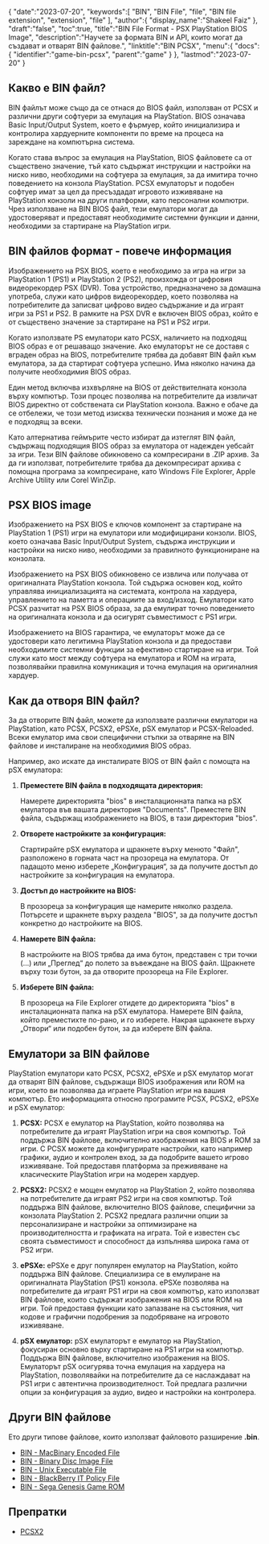 {
   "date":"2023-07-20",
   "keywords":[
      "BIN",
      "BIN File",
      "file",
      "BIN file extension",
      "extension",
      "file"
   ],
   "author":{
      "display_name":"Shakeel Faiz"
   },
   "draft":"false",
   "toc":true,
   "title":"BIN File Format - PSX PlayStation BIOS Image",
   "description":"Научете за формата BIN и API, които могат да създават и отварят BIN файлове.",
   "linktitle":"BIN PCSX",
   "menu":{
      "docs":{
         "identifier":"game-bin-pcsx",
         "parent":"game"
      }
   },
   "lastmod":"2023-07-20"
}

## Какво е BIN файл?

BIN файлът може също да се отнася до BIOS файл, използван от PCSX и различни други софтуери за емулация на PlayStation. BIOS означава Basic Input/Output System, което е фърмуер, който инициализира и контролира хардуерните компоненти по време на процеса на зареждане на компютърна система.

Когато става въпрос за емулация на PlayStation, BIOS файловете са от съществено значение, тъй като съдържат инструкции и настройки на ниско ниво, необходими на софтуера за емулация, за да имитира точно поведението на конзола PlayStation. PCSX емулаторът и подобен софтуер имат за цел да пресъздадат игровото изживяване на PlayStation конзоли на други платформи, като персонални компютри. Чрез използване на BIN BIOS файл, тези емулатори могат да удостоверяват и предоставят необходимите системни функции и данни, необходими за стартиране на PlayStation игри.

## BIN файлов формат - повече информация

Изображението на PSX BIOS, което е необходимо за игра на игри за PlayStation 1 (PS1) и PlayStation 2 (PS2), произхожда от цифровия видеорекордер PSX (DVR). Това устройство, предназначено за домашна употреба, служи като цифров видеорекордер, което позволява на потребителите да записват цифрово видео съдържание и да играят игри за PS1 и PS2. В рамките на PSX DVR е включен BIOS образ, който е от съществено значение за стартиране на PS1 и PS2 игри.

Когато използвате PS емулатори като PCSX, наличието на подходящ BIOS образ е от решаващо значение. Ако емулаторът не се доставя с вграден образ на BIOS, потребителите трябва да добавят BIN файл към емулатора, за да стартират софтуера успешно. Има няколко начина да получите необходимия BIOS образ.

Един метод включва изхвърляне на BIOS от действителната конзола върху компютър. Този процес позволява на потребителите да извличат BIOS директно от собствената си PlayStation конзола. Важно е обаче да се отбележи, че този метод изисква технически познания и може да не е подходящ за всеки.

Като алтернатива геймърите често избират да изтеглят BIN файл, съдържащ подходящия BIOS образ за емулатора от надежден уебсайт за игри. Тези BIN файлове обикновено са компресирани в .ZIP архив. За да ги използват, потребителите трябва да декомпресират архива с помощна програма за компресиране, като Windows File Explorer, Apple Archive Utility или Corel WinZip.

## PSX BIOS image

Изображението на PSX BIOS е ключов компонент за стартиране на PlayStation 1 (PS1) игри на емулатори или модифицирани конзоли. BIOS, което означава Basic Input/Output System, съдържа инструкции и настройки на ниско ниво, необходими за правилното функциониране на конзолата.

Изображението на PSX BIOS обикновено се извлича или получава от оригиналната PlayStation конзола. Той съдържа основен код, който управлява инициализацията на системата, контрола на хардуера, управлението на паметта и операциите за вход/изход. Емулатори като PCSX разчитат на PSX BIOS образа, за да емулират точно поведението на оригиналната конзола и да осигурят съвместимост с PS1 игри.

Изображението на BIOS гарантира, че емулаторът може да се удостовери като легитимна PlayStation конзола и да предостави необходимите системни функции за ефективно стартиране на игри. Той служи като мост между софтуера на емулатора и ROM на играта, позволявайки правилна комуникация и точна емулация на оригиналния хардуер.

## Как да отворя BIN файл?

За да отворите BIN файл, можете да използвате различни емулатори на PlayStation, като PCSX, PCSX2, ePSXe, pSX емулатор и PCSX-Reloaded. Всеки емулатор има свои специфични стъпки за отваряне на BIN файлове и инсталиране на необходимия BIOS образ.

Например, ако искате да инсталирате BIOS от BIN файл с помощта на pSX емулатора:

1. **Преместете BIN файла в подходящата директория:**

    Намерете директорията "bios" в инсталационната папка на pSX емулатора във вашата директория "Documents". Преместете BIN файла, съдържащ изображението на BIOS, в тази директория "bios".

2. **Отворете настройките за конфигурация:**

    Стартирайте pSX емулатора и щракнете върху менюто "Файл", разположено в горната част на прозореца на емулатора. От падащото меню изберете „Конфигурация“, за да получите достъп до настройките за конфигурация на емулатора.

3. **Достъп до настройките на BIOS:**

    В прозореца за конфигурация ще намерите няколко раздела. Потърсете и щракнете върху раздела "BIOS", за да получите достъп конкретно до настройките на BIOS.

4. **Намерете BIN файла:**

    В настройките на BIOS трябва да има бутон, представен с три точки (...) или „Преглед“ до полето за въвеждане на BIOS файл. Щракнете върху този бутон, за да отворите прозореца на File Explorer.

5. **Изберете BIN файла:**

    В прозореца на File Explorer отидете до директорията "bios" в инсталационната папка на pSX емулатора. Намерете BIN файла, който преместихте по-рано, и го изберете. Накрая щракнете върху „Отвори“ или подобен бутон, за да изберете BIN файла.

## Емулатори за BIN файлове

PlayStation емулатори като PCSX, PCSX2, ePSXe и pSX емулатор могат да отварят BIN файлове, съдържащи BIOS изображения или ROM на игри, което ви позволява да играете PlayStation игри на вашия компютър. Ето информацията относно програмите PCSX, PCSX2, ePSXe и pSX емулатор:

1. **PCSX:** PCSX е емулатор на PlayStation, който позволява на потребителите да играят PlayStation игри на своя компютър. Той поддържа BIN файлове, включително изображения на BIOS и ROM за игри. С PCSX можете да конфигурирате настройки, като например графики, аудио и контролен вход, за да подобрите вашето игрово изживяване. Той предоставя платформа за преживяване на класическите PlayStation игри на модерен хардуер.

2. **PCSX2:** PCSX2 е мощен емулатор на PlayStation 2, който позволява на потребителите да играят PS2 игри на своя компютър. Той поддържа BIN файлове, включително BIOS файлове, специфични за конзолата PlayStation 2. PCSX2 предлага различни опции за персонализиране и настройки за оптимизиране на производителността и графиката на играта. Той е известен със своята съвместимост и способност да изпълнява широка гама от PS2 игри.

3. **ePSXe:** ePSXe е друг популярен емулатор на PlayStation, който поддържа BIN файлове. Специализира се в емулиране на оригиналната PlayStation (PS1) конзола. ePSXe позволява на потребителите да играят PS1 игри на своя компютър, като използват BIN файлове, които съдържат изображения на BIOS или ROM на игри. Той предоставя функции като запазване на състояния, чит кодове и графични подобрения за подобряване на игровото изживяване.

4. **pSX емулатор:** pSX емулаторът е емулатор на PlayStation, фокусиран основно върху стартиране на PS1 игри на компютър. Поддържа BIN файлове, включително изображения на BIOS. Емулаторът pSX осигурява точна емулация на хардуера на PlayStation, позволявайки на потребителите да се наслаждават на PS1 игри с автентична производителност. Той предлага различни опции за конфигурация за аудио, видео и настройки на контролера.

## Други BIN файлове

Ето други типове файлове, които използват файловото разширение **.bin**.

- [BIN - MacBinary Encoded File](/compression/bin/)
- [BIN - Binary Disc Image File](/disc-and-media/bin/)
- [BIN - Unix Executable File](/executable/bin/)
- [BIN - BlackBerry IT Policy File](/settings/bin/)
- [BIN - Sega Genesis Game ROM](/game/bin/)

## Препратки
* [PCSX2](https://en.wikipedia.org/wiki/PCSX2)

